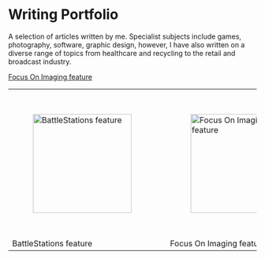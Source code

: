 # Writing Portfolio

A selection of articles written by me. Specialist subjects include games, photography, software, graphic design, however, I have also written on a diverse range of topics from healthcare and recycling to the retail and broadcast industry.


[Focus On Imaging feature](https://github.com/JonLysons/Writing_Portfolio/blob/main/FocusOnImaging%202.pdf)


<div align="center">
    <table>
    <tr>    
        <td style="padding:50px"><a href="https://github.com/JonLysons/Writing_Portfolio/blob/main/BattleStations.pdf">
        <img src="https://user-images.githubusercontent.com/117950069/214640384-49078250-d02e-4395-830f-da792d25291a.jpg" alt="BattleStations feature"
        width="200" align="center"/>
            </a></td>
        <td>&nbsp;</td>
        <td style="padding:50px"><a href="https://github.com/JonLysons/Writing_Portfolio/blob/main/FocusOnImaging%202.pdf">
        <img src="https://user-images.githubusercontent.com/117950069/214640384-49078250-d02e-4395-830f-da792d25291a.jpg" alt="Focus On Imaging feature"
        width="200" align="center"/>
            </a> </td>
        <td>&nbsp;</td>
        <td style="padding:50px"><a href="https://github.com/JonLysons/Writing_Portfolio/blob/main/FocusOnImaging%202.pdf">
        <img src="https://user-images.githubusercontent.com/117950069/214640384-49078250-d02e-4395-830f-da792d25291a.jpg" alt="Focus On Imaging feature"
        width="200" align="center"/>
            </a> </td>
    </tr>
    <tr>
        <td>BattleStations feature</td>
        <td>&nbsp;</td>
        <td>Focus On Imaging feature</td>
        <td>&nbsp;</td>
        <td>Focus On Imaging feature</td>
    </tr> 
    </table>
</div>

